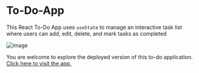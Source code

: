 # To-Do-App

This React To-Do App uses `useState` to manage an interactive task list where users can add, edit, delete, and mark tasks as completed

![image](https://github.com/user-attachments/assets/590e17e2-964e-4421-b888-93b66ae44854)


You are welcome to explore the deployed version of this to-do application.
[Click here to visit the app.](https://to-do-app-te8i.onrender.com)
